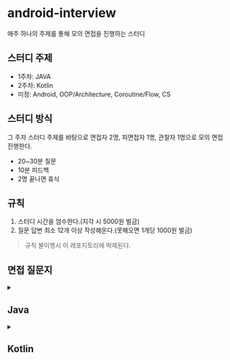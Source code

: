 # android-interview

매주 하나의 주제를 통해 모의 면접을 진행하는 스터디

## 스터디 주제
- 1주차: JAVA
- 2주차: Kotlin
- 미정: Android, OOP/Architecture, Coroutine/Flow, CS

## 스터디 방식
그 주차 스터디 주제를 바탕으로 면접자 2명, 피면접자 1명, 관찰자 1명으로 모의 면접 진행한다.

- 20~30분 질문
- 10분 피드백
- 2명 끝나면 휴식

## 규칙

1. 스터디 시간을 엄수한다.(지각 시 5000원 벌금)
2. 질문 답변 최소 12개 이상 작성해온다.(못해오면 1개당 1000원 벌금)

> 규칙 불이행시 이 레포지토리에 박제된다.

## 면접 질문지

 <details>
  <summary> <h2> Java </h2></summary>

## 접근 제어자, 클래스 및 키워드

- 접근 제어자의 차이점
- 인터페이스와 추상 클래스의 차이
- static과 non-static의 차이
- final 키워드에 대해 설명

## String 및 관련 메모리 관리

- String Pool이 무엇이고 사용하는 이유
- equals와 hashCode를 사용하는 이유
- String, StringBuffer, StringBuilder의 차이

## Java 파일 및 실행 과정

- Java 파일이 실행되는 과정
- Optional에 대한 설명과 사용 시 주의사항
- try-with-resources에 대해 설명

## Objects vs Primitives

- String 클래스는 어떻게 구현되나요? 왜 불변으로 만들었나요?
- String이 불변이라는 것은 무엇을 의미하나요?
- Integer vs int
- Call by Value vs Call by Reference 

## 객체 비교와 복사

- 동등성과 동일성의 차이
- 깊은 복사(deep copy)와 얕은 복사(shallow copy)에 대해 설명

## 함수 및 표현식

- 익명함수와 람다 표현식에 대해 설명
- 함수형 인터페이스(Functional Interface)란
- 제네릭이란

## 클래스 및 객체 관리

- Reflection에 대한 설명과 장단점
- Enum의 장단점
- Wrapper Class, Boxing, Unboxing 차이

## 메서드 및 키워드

- 오버로딩과 오버라이딩의 차이
- synchronized 키워드에 대해 설명

## 직렬화 및 역직렬화

- 직렬화와 역직렬화이 무엇이고, 언제 사용하는가?
- transient 란?

## 컬렉션 프레임워크 및 자료구조

- Iterator & Collection & Stream
- Stack 대신 Deque를 사용하는 이유
- ArrayList와 LinkedList의 차이
- Set과 List의 차이
- Arrays Vs ArrayLists
- HashSet Vs TreeSet
- HashMap Vs Set
- 컬렉션 프레임워크란 (Kotlin Collection과 비교)
- for문 vs Stream vs Sequence
- Java Stream API란 (Kotlin Sequence와 차이)

## JVM & 가비지 컬렉션

- JVM 메모리 영역에 대해 설명
- 가비지 컬렉션이란
- 가비지 컬렉션는 언제 일어나는가?
  
</details> 

<details>
  <summary> <h2> Kotlin </h2></summary>

  # 1. 기초 문법 및 키워드
- 코틀린의 장점
- Kotlin에서 const를 사용하는 이점은?
- Kotlin에서 lateinit vs by Lazy?
- lateinit 변수가 초기화되었는지 확인하는 방법
- Kotlin에서 init 블록이란?
- val과 var의 차이점은?
- Generic이란?
- Kotlin에서 inline 함수란?
- Kotlin에서 reified 키워드란?
- backing property 설명해주세요.
- noinline이란?
- crossinline이란?
- open 키워드란?
- Kotlin 접근 제어자
- infix 키워드란?
- Kotlin의 Lable이란?
- 일급 시민이란?

# 2. 클래스 및 객체 지향 프로그래밍
- companion object란?
- Kotlin에서 싱글톤 클래스를 생성하는 방법
- Kotlin에서 데이터 클래스란?
- Kotlin에서 Java의 정적 메서드에 해당하는 것은?
- Kotlin의 sealed class를 언제 사용하나요?
- Kotlin의 JvmStatic 어노테이션이란?
- Kotlin의 JvmField 어노테이션이란?
- Kotlin의 JvmOverloads 어노테이션이란?
- Kotlin의 inline/value 클래스 설명
- Kotlin에서 open과 public의 차이점은?

# 3. 함수와 람다
- Kotlin에서 고차 함수란?
- Kotlin에서 람다식이란?
- Kotlin에서 let, run, with, also, apply의 설명 및 사용 사례
- apply와 with를 선택하는 방법

</details>
